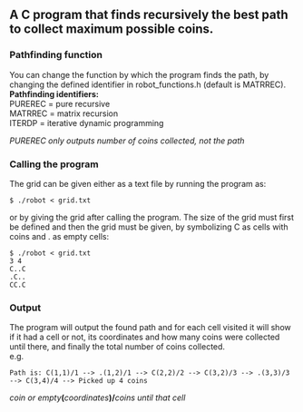 ## A C program that finds recursively the best path to collect maximum possible coins.
### Pathfinding function
You can change the function by which the program finds the path, by changing the defined identifier in robot_functions.h (default is MATRREC).  
**Pathfinding identifiers:**  
PUREREC = pure recursive  
MATRREC = matrix recursion  
ITERDP = iterative dynamic programming  
  
*PUREREC only outputs number of coins collected, not the path*
### Calling the program
The grid can be given either as a text file by running the program as: 
``` 
$ ./robot < grid.txt
```
or by giving the grid after calling the program. The size of the grid must first be defined 
and then the grid must be given, by symbolizing C as cells with coins and . as empty cells:
``` 
$ ./robot < grid.txt
3 4
C..C
.C..
CC.C
```
### Output 
The program will output the found path and for each cell visited it will show if it had a cell or not, its coordinates and how many coins were collected until there, and finally the total number of coins collected.  
e.g.  
```
Path is: C(1,1)/1 --> .(1,2)/1 --> C(2,2)/2 --> C(3,2)/3 --> .(3,3)/3 --> C(3,4)/4 --> Picked up 4 coins
```    
*coin or empty*__(__*coordinates*__)/__*coins until that cell*

